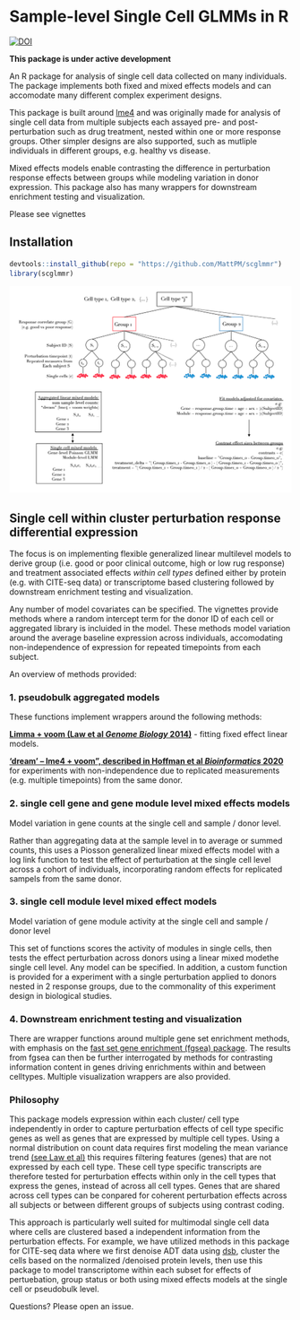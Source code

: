 Sample-level Single Cell GLMMs in R
================

<!-- README.md is generated from README.Rmd. Please edit that file -->

[![DOI](https://zenodo.org/badge/330215343.svg)](https://zenodo.org/badge/latestdoi/330215343)

**This package is under active development**

An R package for analysis of single cell data collected on many
individuals. The package implements both fixed and mixed effects models
and can accomodate many different complex experiment designs.

This package is built around
[lme4](https://www.jstatsoft.org/article/view/v067i01) and was
originally made for analysis of single cell data from multiple subjects
each assayed pre- and post- perturbation such as drug treatment, nested
within one or more response groups. Other simpler designs are also
supported, such as mutliple individuals in different groups,
e.g. healthy vs disease.

Mixed effects models enable contrasting the difference in perturbation
response effects between groups while modeling variation in donor
expression. This package also has many wrappers for downstream
enrichment testing and visualization.

Please see vignettes

## Installation

``` r
devtools::install_github(repo = "https://github.com/MattPM/scglmmr")
library(scglmmr)
```

<img src="man/figures/scglmmr.overview.png" />

## Single cell within cluster perturbation response differential expression

The focus is on implementing flexible generalized linear multilevel
models to derive group (i.e. good or poor clinical outcome, high or low
rug response) and treatment associated effects *within cell types*
defined either by protein (e.g. with CITE-seq data) or transcriptome
based clustering followed by downstream enrichment testing and
visualization.

Any number of model covariates can be specified. The vignettes provide
methods where a random intercept term for the donor ID of each cell or
aggregated library is incluided in the model. These methods model
variation around the average baseline expression across individuals,
accomodating non-independence of expression for repeated timepoints from
each subject.

An overview of methods provided:

### 1. pseudobulk aggregated models

These functions implement wrappers around the following methods:

[**Limma + voom (Law et al *Genome Biology*
2014)**](https://genomebiology.biomedcentral.com/articles/10.1186/gb-2014-15-2-r29) -
fitting fixed effect linear models.

[**‘dream’ – lme4 + voom”, described in Hoffman et al *Bioinformatics*
2020**](https://doi.org/10.1093/bioinformatics/btaa687) for experiments
with non-independence due to replicated measurements (e.g. multiple
timepoints) from the same donor.

### 2. single cell gene and gene module level mixed effects models

Model variation in gene counts at the single cell and sample / donor
level.

Rather than aggregating data at the sample level in to average or summed
counts, this uses a Piosson generalized linear mixed effects model with
a log link function to test the effect of perturbation at the single
cell level across a cohort of individuals, incorporating random effects
for replicated sampels from the same donor.

### 3. single cell module level mixed effect models

Model variation of gene module activity at the single cell and sample /
donor level

This set of functions scores the activity of modules in single cells,
then tests the effect perturbation across donors using a linear mixed
modethe single cell level. Any model can be specified. In addition, a
custom function is provided for a experiment with a single perturbation
applied to donors nested in 2 response groups, due to the commonality of
this experiment design in biological studies.

### 4. Downstream enrichment testing and visualization

There are wrapper functions around multiple gene set enrichment methods,
with emphasis on the [fast set gene enrichment (fgsea)
package](https://www.biorxiv.org/content/10.1101/060012v2#disqus_thread).
The results from fgsea can then be further interrogated by methods for
contrasting information content in genes driving enrichments within and
between celltypes. Multiple visualization wrappers are also provided.

### Philosophy

This package models expression within each cluster/ cell type
independently in order to capture perturbation effects of cell type
specific genes as well as genes that are expressed by multiple cell
types. Using a normal distribution on count data requires first modeling
the mean variance trend [(see Law et
al)](https://genomebiology.biomedcentral.com/articles/10.1186/gb-2014-15-2-r29)
this requires filtering features (genes) that are not expressed by each
cell type. These cell type specific transcripts are therefore tested for
perturbation effects within only in the cell types that express the
genes, instead of across all cell types. Genes that are shared across
cell types can be conpared for coherent perturbation effects across all
subjects or between different groups of subjects using contrast coding.

This approach is particularly well suited for multimodal single cell
data where cells are clustered based a independent information from the
perturbation effects. For example, we have utilized methods in this
package for CITE-seq data where we first denoise ADT data using
[dsb](https://github.com/niaid/dsb), cluster the cells based on the
normalized /denoised protein levels, then use this package to model
transcriptome within each subset for effects of pertuebation, group
status or both using mixed effects models at the single cell or
pseudobulk level.

<!-- badges: start -->
<!-- badges: end -->

Questions? Please open an issue.
